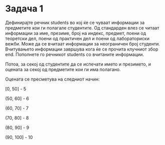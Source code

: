 # Задача 1
Дефинирајте речник students во кој ќе се чуваат информации за предметите кои ги полагале студентите. Од стандарден влез се читаат информации за име, презиме, број на индекс, предмет, поени од теоретски дел, поени од практичен дел и поени од лабораториски вежби. Може да се вчитаат информации за неограничен број студенти. Вчитувањето информации завршува кога ќе се прочита клучниот збор end. Пополнете го речникот students со вчитаните информации.

Потоа, за секој од студентите да се испечати името и презимето, и оцената за секој од предметите кои ги има полагано.

Оцената се пресметува на следниот начин:

[0, 50] - 5

(50, 60] - 6

(60, 70] - 7

(70, 80] - 8

(80, 90] - 9

(90, 100] - 10